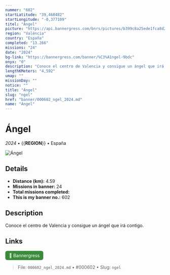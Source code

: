 ```yaml
---
nummer: "602"
startLatitude: "39,468482"
startLongitude: "-0,377109"
titel: "Ángel"
picture: "https://api.bannergress.com/bnrs/pictures/b399c8a25ede1fca8d231cb7095ebcba"
region: "València"
country: "España"
completed: "13.266"
missions: "24"
date: "2024"
bg-link: "https://bannergress.com/banner/%C3%A1ngel-9bdc"
onyx: "0"
description: "Conoce el centro de Valencia y consigue un ángel que irá contigo."
lengthKMeters: "4,592"
umap: ""
missionDay: ""
notice: ""
title: "Ángel"
slug: "ngel"
href: "banner/000602_ngel_2024.md"
name: "Ángel"
---
```

# Ángel

*2024* • {{__REGION__}} • España

![Ángel](https://api.bannergress.com/bnrs/pictures/b399c8a25ede1fca8d231cb7095ebcba)



## Details
- **Distance (km):** 4.59
- **Missions in banner:** 24
- **Total missions completed:** 
- **This is my banner no.:** 602



## Description
Conoce el centro de Valencia y consigue un ángel que irá contigo.



## Links
<a href="https://bannergress.com/banner/%C3%A1ngel-9bdc" target="_blank" style="display:inline-block;margin-right:8px;padding:6px 12px;background:#3c8b3c;color:#fff;text-decoration:none;border-radius:6px;">🔗 Bannergress</a>



> File: `000602_ngel_2024.md` • #000602 • Slug: `ngel`

